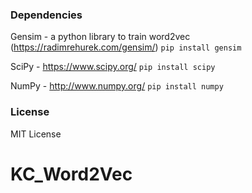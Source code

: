 ### Dependencies
Gensim - a python library to train word2vec (https://radimrehurek.com/gensim/)
`pip install gensim`

SciPy - https://www.scipy.org/
`pip install scipy`

NumPy - http://www.numpy.org/
`pip install numpy`

### License
MIT License

# KC_Word2Vec
